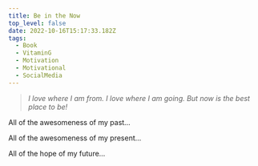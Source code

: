 ```yaml
---
title: Be in the Now
top_level: false
date: 2022-10-16T15:17:33.182Z
tags:
  - Book
  - VitaminG
  - Motivation
  - Motivational
  - SocialMedia
---
```

> *I love where I am from. I love where I am going. But now is the best place to be!*

All of the awesomeness of my past…

All of the awesomeness of my present…

All of the hope of my future…